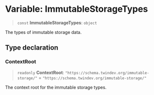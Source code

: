 # Variable: ImmutableStorageTypes

> `const` **ImmutableStorageTypes**: `object`

The types of immutable storage data.

## Type declaration

### ContextRoot

> `readonly` **ContextRoot**: `"https://schema.twindev.org/immutable-storage/"` = `"https://schema.twindev.org/immutable-storage/"`

The context root for the immutable storage types.
